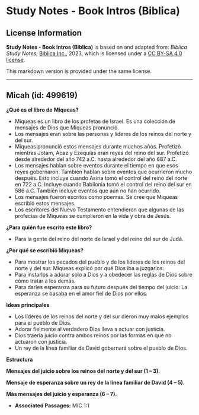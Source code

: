 # Study Notes - Book Intros (Biblica)

## License Information

**Study Notes - Book Intros (Biblica)** is based on and adapted from: _Biblica Study Notes_, [Biblica Inc.](https://www.biblica.com/), 2023, which is licensed under a [CC BY-SA 4.0 license](https://creativecommons.org/licenses/by-sa/4.0/legalcode.en).

This markdown version is provided under the same license.



--------------------------------

## Micah (id: 499619)

**¿Qué es el libro de** **Miqueas?**

* Miqueas es un libro de los profetas de Israel. Es una colección de mensajes de Dios que Miqueas pronunció.
* Los mensajes eran sobre las personas y líderes de los reinos del norte y del sur.
* Miqueas pronunció estos mensajes durante muchos años. Profetizó mientras Jotam, Acaz y Ezequías eran reyes del reino del sur. Profetizó desde alrededor del año 742 a.C. hasta alrededor del año 687 a.C.
* Los mensajes hablan sobre eventos durante el tiempo en que esos reyes gobernaron. También hablan sobre eventos que ocurrieron mucho después. Esto incluye cuando Asiria tomó el control del reino del norte en 722 a.C. Incluye cuando Babilonia tomó el control del reino del sur en 586 a.C. También incluye eventos que aún no han ocurrido.
* Los mensajes fueron escritos como poemas. Se cree que Miqueas escribió estos mensajes.
* Los escritores del Nuevo Testamento entendieron que algunas de las profecías de Miqueas se cumplieron en la vida y obra de Jesús.

**¿Para quién fue escrito este libro?**

* Para la gente del reino del norte de Israel y del reino del sur de Judá.

**¿Por qué se escribió Miqueas?**

* Para mostrar los pecados del pueblo y de los líderes de los reinos del norte y del sur. Miqueas explicó por qué Dios iba a juzgarlos.
* Para instarlos a adorar solo a Dios y a obedecer las reglas de Dios sobre cómo tratar a los demás.
* Para darles esperanza para su futuro después del tiempo del juicio. La esperanza se basaba en el amor fiel de Dios por ellos.

**Ideas principales**

* Los líderes de los reinos del norte y del sur dieron muy malos ejemplos para el pueblo de Dios.
* Adorar fielmente al verdadero Dios lleva a actuar con justicia.
* Dios traería juicio contra ambos reinos por las formas en que no actuaron con justicia.
* Un rey de la línea familiar de David gobernará sobre el pueblo de Dios.

**Estructura**

**Mensajes del juicio sobre los reinos del norte y del sur (1 – 3\).**

**Mensaje de esperanza sobre un rey de la línea familiar de David (4 – 5\).**

**Más mensajes del juicio y esperanza (6 ­– 7\).**

* **Associated Passages:** MIC 1:1

